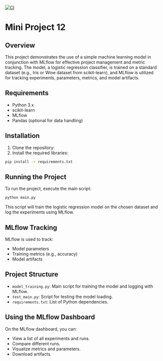 [![CI](https://github.com/nogibjj/Mini_Project12_Yabei/actions/workflows/cicd.yml/badge.svg)](https://github.com/nogibjj/Mini_Project12_Yabei/actions/workflows/cicd.yml)
# Mini Project 12

## Overview
This project demonstrates the use of a simple machine learning model in conjunction with MLflow for effective project management and metric tracking. The model, a logistic regression classifier, is trained on a standard dataset (e.g., Iris or Wine dataset from scikit-learn), and MLflow is utilized for tracking experiments, parameters, metrics, and model artifacts.

## Requirements
- Python 3.x
- scikit-learn
- MLflow
- Pandas (optional for data handling)

## Installation
1. Clone the repository:
2. Install the required libraries:
```bash
pip install -r requirements.txt
```

## Running the Project
To run the project, execute the main script:
```bash
python main.py
```
This script will train the logistic regression model on the chosen dataset and log the experiments using MLflow.

## MLflow Tracking
MLflow is used to track:
- Model parameters
- Training metrics (e.g., accuracy)
- Model artifacts

## Project Structure
- `model_training.py`: Main script for training the model and logging with MLflow.
- `test_main.py`: Script for testing the model loading.
- `requirements.txt`: List of Python dependencies.

## Using the MLflow Dashboard
On the MLflow dashboard, you can:
- View a list of all experiments and runs.
- Compare different runs.
- Visualize metrics and parameters.
- Download artifacts.



